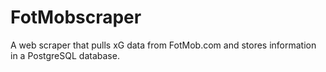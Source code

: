 # FotMobscraper
A web scraper that pulls xG data from FotMob.com and stores information in a PostgreSQL database.
